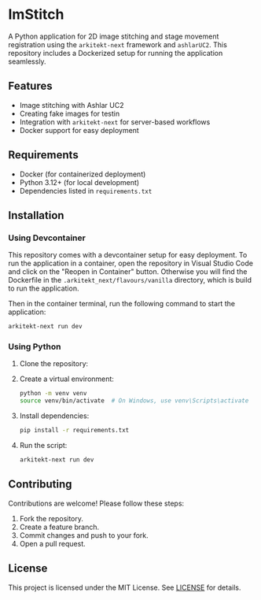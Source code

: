 
# ImStitch

A Python application for 2D image stitching and stage movement registration using the `arkitekt-next` framework and `ashlarUC2`. This repository includes a Dockerized setup for running the application seamlessly.

## Features

- Image stitching with Ashlar UC2
- Creating fake images for testin
- Integration with `arkitekt-next` for server-based workflows
- Docker support for easy deployment

## Requirements

- Docker (for containerized deployment)
- Python 3.12+ (for local development)
- Dependencies listed in `requirements.txt`

## Installation

### Using Devcontainer

This repository comes with a devcontainer setup for easy deployment. To run the application in a container, open the repository in Visual Studio Code and click on the "Reopen in Container" button. Otherwise you will find the Dockerfile in the `.arkitekt_next/flavours/vanilla` directory, which is build
to run the application.

Then in the container terminal, run the following command to start the application:

```bash
arkitekt-next run dev
```

### Using Python

1. Clone the repository:


2. Create a virtual environment:
   ```bash
   python -m venv venv
   source venv/bin/activate  # On Windows, use venv\Scripts\activate
   ```

3. Install dependencies:
   ```bash
   pip install -r requirements.txt
   ```

4. Run the script:
   ```bash
   arkitekt-next run dev
   ```


## Contributing

Contributions are welcome! Please follow these steps:

1. Fork the repository.
2. Create a feature branch.
3. Commit changes and push to your fork.
4. Open a pull request.

## License

This project is licensed under the MIT License. See [LICENSE](LICENSE) for details.

